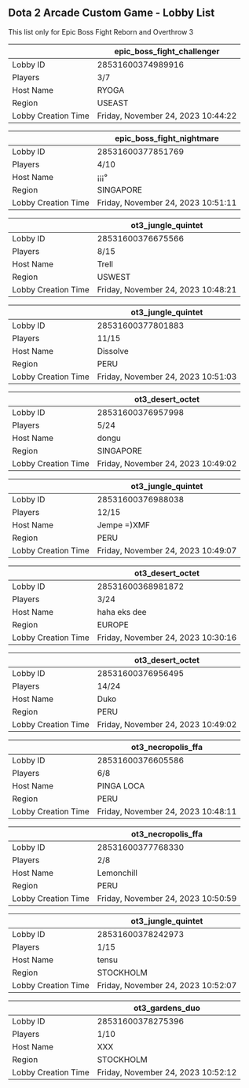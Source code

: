 ## Dota 2 Arcade Custom Game - Lobby List

This list only for Epic Boss Fight Reborn and Overthrow 3

|  | epic_boss_fight_challenger |
| ------ | ------ |
| Lobby ID | 28531600374989916 |
| Players | 3/7 |
| Host Name | RYOGA |
| Region | USEAST |
| Lobby Creation Time | Friday, November 24, 2023 10:44:22 |


|  | epic_boss_fight_nightmare |
| ------ | ------ |
| Lobby ID | 28531600377851769 |
| Players | 4/10 |
| Host Name | ¡¡¡°|ʟᴜᴄɪꜰᴇʀツ |
| Region | SINGAPORE |
| Lobby Creation Time | Friday, November 24, 2023 10:51:11 |


|  | ot3_jungle_quintet |
| ------ | ------ |
| Lobby ID | 28531600376675566 |
| Players | 8/15 |
| Host Name | Trell |
| Region | USWEST |
| Lobby Creation Time | Friday, November 24, 2023 10:48:21 |


|  | ot3_jungle_quintet |
| ------ | ------ |
| Lobby ID | 28531600377801883 |
| Players | 11/15 |
| Host Name | Dissolve |
| Region | PERU |
| Lobby Creation Time | Friday, November 24, 2023 10:51:03 |


|  | ot3_desert_octet |
| ------ | ------ |
| Lobby ID | 28531600376957998 |
| Players | 5/24 |
| Host Name | dongu |
| Region | SINGAPORE |
| Lobby Creation Time | Friday, November 24, 2023 10:49:02 |


|  | ot3_jungle_quintet |
| ------ | ------ |
| Lobby ID | 28531600376988038 |
| Players | 12/15 |
| Host Name | Jempe =)XMF |
| Region | PERU |
| Lobby Creation Time | Friday, November 24, 2023 10:49:07 |


|  | ot3_desert_octet |
| ------ | ------ |
| Lobby ID | 28531600368981872 |
| Players | 3/24 |
| Host Name | haha eks dee |
| Region | EUROPE |
| Lobby Creation Time | Friday, November 24, 2023 10:30:16 |


|  | ot3_desert_octet |
| ------ | ------ |
| Lobby ID | 28531600376956495 |
| Players | 14/24 |
| Host Name | Duko |
| Region | PERU |
| Lobby Creation Time | Friday, November 24, 2023 10:49:02 |


|  | ot3_necropolis_ffa |
| ------ | ------ |
| Lobby ID | 28531600376605586 |
| Players | 6/8 |
| Host Name | PINGA LOCA |
| Region | PERU |
| Lobby Creation Time | Friday, November 24, 2023 10:48:11 |


|  | ot3_necropolis_ffa |
| ------ | ------ |
| Lobby ID | 28531600377768330 |
| Players | 2/8 |
| Host Name | Lemonchill |
| Region | PERU |
| Lobby Creation Time | Friday, November 24, 2023 10:50:59 |


|  | ot3_jungle_quintet |
| ------ | ------ |
| Lobby ID | 28531600378242973 |
| Players | 1/15 |
| Host Name | tensu |
| Region | STOCKHOLM |
| Lobby Creation Time | Friday, November 24, 2023 10:52:07 |


|  | ot3_gardens_duo |
| ------ | ------ |
| Lobby ID | 28531600378275396 |
| Players | 1/10 |
| Host Name | XXX |
| Region | STOCKHOLM |
| Lobby Creation Time | Friday, November 24, 2023 10:52:12 |


